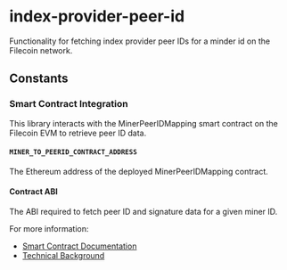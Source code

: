 # index-provider-peer-id

Functionality for fetching index provider peer IDs for a minder id on the Filecoin network.

## Constants

### Smart Contract Integration

This library interacts with the MinerPeerIDMapping smart contract on the Filecoin EVM to retrieve
peer ID data.

#### `MINER_TO_PEERID_CONTRACT_ADDRESS`

The Ethereum address of the deployed MinerPeerIDMapping contract.

#### Contract ABI

The ABI required to fetch peer ID and signature data
for a given miner ID.

For more information:

- [Smart Contract Documentation](https://github.com/filecoin-project/curio/blob/395bc47d0f585cbc869fd4671dc05b1b2f4b18c2/market/ipni/spark/sol/README.md)
- [Technical Background](https://docs.curiostorage.org/curio-market/ipni-interplanetary-network-indexer-provider#ipni-provider-identification)
